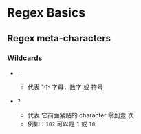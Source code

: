 # Regex Basics

## Regex meta-characters

### Wildcards
* `.`
  * 代表 1个 字母，数字 或 符号

* `?`
  * 代表 它前面紧贴的 character 零到壹 次
  * 例如：`10?` 可以是 `1` 或 `10`

